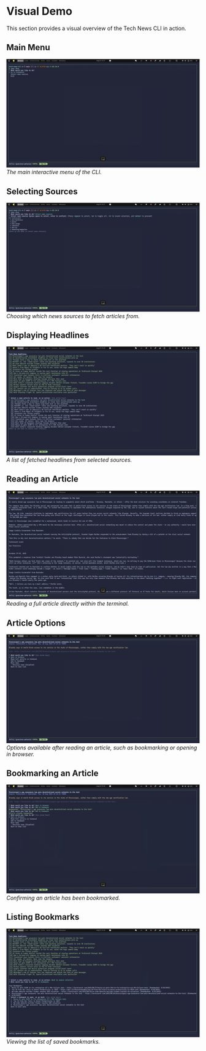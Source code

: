 # Visual Demo

This section provides a visual overview of the Tech News CLI in action.

## Main Menu

![Main Menu](demo/stage%200%20-%20Selecting%20Source%20or%20Bookmark.png)
*The main interactive menu of the CLI.*

## Selecting Sources

![Selecting Sources](demo/stage%201%20-%20Select%20Source.png)
*Choosing which news sources to fetch articles from.*

## Displaying Headlines

![Displaying Headlines](demo/stage%202%20-%20Selecting%20News%20from%20List.png)
*A list of fetched headlines from selected sources.*

## Reading an Article

![Reading an Article](demo/stage%204%20-%20In%20Terminal%20Reader.png)
*Reading a full article directly within the terminal.*

## Article Options

![Article Options](demo/stage%203%20-%20In%20Terminal%20Options%20for%20Previous%20and%20Next.png)
*Options available after reading an article, such as bookmarking or opening in browser.*

## Bookmarking an Article

![Bookmarking an Article](demo/stage%206%20-%20Adding%20to%20Bookmark.png)
*Confirming an article has been bookmarked.*

## Listing Bookmarks

![Listing Bookmarks](demo/stage%207%20-%20Bookmark%20Lists.png)
*Viewing the list of saved bookmarks.*
